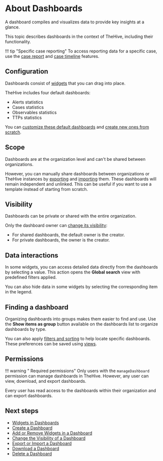# About Dashboards

A dashboard compiles and visualizes data to provide key insights at a glance.

This topic describes dashboards in the context of TheHive, including their functionality.

!!! tip "Specific case reporting"
    To access reporting data for a specific case, use the [case report](../../analyst-corner/cases/case-reports/about-case-reports.md) and [case timeline](../cases/case-timelines/about-case-timelines.md) features.

## Configuration

Dashboards consist of [widgets](widgets-dashboards.md) that you can drag into place.

TheHive includes four default dashboards: 

* Alerts statistics
* Cases statistics
* Observables statistics
* TTPs statistics

You can [customize these default dashboards](add-remove-widgets-dashboard.md) and [create new ones from scratch](create-a-dashboard.md).

## Scope

Dashboards are at the organization level and can't be shared between organizations.

However, you can manually share dashboards between organizations or TheHive instances by [exporting](export-import-a-dashboard.md#export-a-dashboard) and [importing](export-import-a-dashboard.md#import-a-dashboard) them. These dashboards will remain independent and unlinked. This can be useful if you want to use a template instead of starting from scratch.

## Visibility

Dashboards can be private or shared with the entire organization.

Only the dashboard owner can [change its visibility](change-visibility-of-a-dashboard.md):

* For shared dashboards, the default owner is the creator.
* For private dashboards, the owner is the creator.

## Data interactions

In some widgets, you can access detailed data directly from the dashboards by selecting a value. This action opens the **Global search** view with predefined filters applied.

You can also hide data in some widgets by selecting the corresponding item in the legend.

## Finding a dashboard

Organizing dashboards into groups makes them easier to find and use. Use the **Show items as group** button available on the dashboards list to organize dashboards by type.

You can also apply [filters and sorting](/thehive/user-guides/analyst-corner/about-filtering-and-sorting/) to help locate specific dashboards. These preferences can be saved using [views](/thehive/user-guides/analyst-corner/about-views/).

## Permissions

!!! warning "<!-- md:version 5.4 --> Required permissions"
    Only users with the `manageDashboard` permission can manage dashboards in TheHive. However, any user can view, download, and export dashboards.

Every user has read access to the dashboards within their organization and can export dashboards.

<h2>Next steps</h2>

* [Widgets in Dashboards](widgets-dashboards.md)
* [Create a Dashboard](create-a-dashboard.md)
* [Add or Remove Widgets in a Dashboard](add-remove-widgets-dashboard.md)
* [Change the Visibility of a Dashboard](change-visibility-of-a-dashboard.md)
* [Export or Import a Dashboard](export-import-a-dashboard.md)
* [Download a Dashboard](download-a-dashboard.md)
* [Delete a Dashboard](delete-a-dashboard.md)